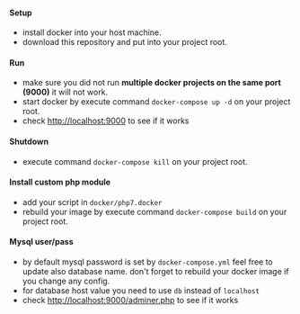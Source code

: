 #### Setup

- install docker into your host machine.
- download this repository and put into your project root.

#### Run

- make sure you did not run **multiple docker projects on the same port (9000)** it will not work.
- start docker by execute command `docker-compose up -d` on your project root.
- check [http://localhost:9000](http://localhost:9000) to see if it works

#### Shutdown

- execute command `docker-compose kill` on your project root.

#### Install custom php module

- add your script in `docker/php7.docker`
- rebuild your image by execute command `docker-compose build` on your project root.

#### Mysql user/pass

- by default mysql password is set by `docker-compose.yml` feel free to update also database name.
    don't forget to rebuild your docker image if you change any config.
- for database host value you need to use `db` instead of `localhost`
- check [http://localhost:9000/adminer.php](http://localhost:9000/adminer.php) to see if it works